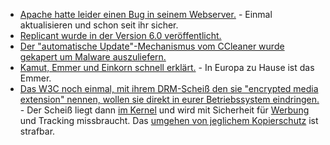 * [Apache hatte leider einen Bug in seinem Webserver.](https://blog.fuzzing-project.org/60-Optionsbleed-HTTP-OPTIONS-method-can-leak-Apaches-server-memory.html) - Einmal aktualisieren und schon seit ihr sicher.
* [Replicant wurde in der Version 6.0 veröffentlicht.](https://www.pro-linux.de/news/1/25161/android-klon-replicant-60-aktualisiert.html)
* [Der "automatische Update"-Mechanismus vom CCleaner wurde gekapert um Malware auszuliefern.](https://blog.fefe.de/?ts=a7415076)
* [Kamut, Emmer und Einkorn schnell erklärt.](http://www.kraeuterallerlei.de/urgetreide-sorten-kamut-emmer-und-einkorn/) - In Europa zu Hause ist das Emmer.
* [Das W3C noch einmal, mit ihrem DRM-Scheiß den sie "encrypted media extension" nennen, wollen sie direkt in eurer Betriebssystem eindringen.](https://www.heise.de/newsticker/meldung/Kopierschutz-im-Browser-W3C-macht-Encrypted-Media-Extensions-zum-Standard-3834889.html) - Der Scheiß liegt dann [im Kernel](https://www.heise.de/forum/heise-online/News-Kommentare/Kopierschutz-im-Browser-W3C-macht-Encrypted-Media-Extensions-zum-Standard/Re-Kann-mal-jemand-mit-knappen-Worten-erklaeren-wie/posting-31062357/show/) und wird mit Sicherheit für [Werbung](https://www.heise.de/forum/heise-online/News-Kommentare/Kopierschutz-im-Browser-W3C-macht-Encrypted-Media-Extensions-zum-Standard/Was-bedeutet-das-fuer-Adblocker/posting-31061834/show/) und Tracking missbraucht. Das [umgehen von jeglichem Kopierschutz](https://www.heise.de/forum/heise-online/News-Kommentare/Kopierschutz-im-Browser-W3C-macht-Encrypted-Media-Extensions-zum-Standard/Re-Was-wird-wie-bisher-bei-jedem-Kopierschutz-wieder-passieren/posting-31062558/show/) ist strafbar.
